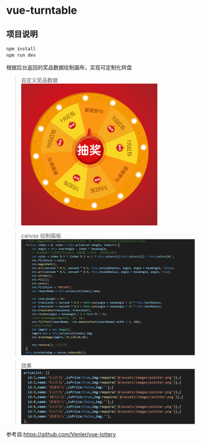 # vue-turntable


## 项目说明 

```js
npm install
npm run dev
```
根据后台返回的奖品数据绘制画布，实现可定制化转盘

> 自定义奖品数据
![效果gif](https://github.com/domysky/vue-turntable/blob/master/static/20190428170342.png?raw=true)

> canvas 绘制画板
![效果gif](https://github.com/domysky/vue-turntable/blob/master/static/20190428170459.png?raw=true)

> 效果
![效果gif](https://github.com/domysky/vue-turntable/blob/master/static/20190428170517.png?raw=true)


参考自:https://github.com/Venler/vue-lottery


